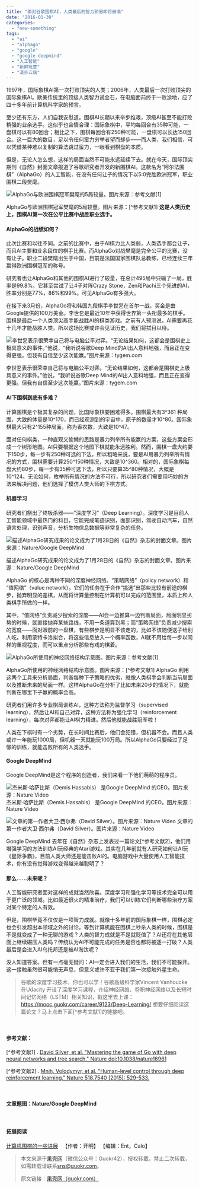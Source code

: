 ```yaml
---
title: "面对谷歌围棋AI，人类最后的智力骄傲即将崩塌"
date: "2016-01-30"
categories: 
  - "new-something"
tags: 
  - "ai"
  - "alphago"
  - "google"
  - "google-deepmind"
  - "人工智能"
  - "新鲜玩意"
  - "漫步云端"
---
```


1997年，国际象棋AI第一次打败顶尖的人类；2006年，人类最后一次打败顶尖的国际象棋AI。欧美传统里的顶级人类智力试金石，在电脑面前终于一败涂地，应了四十多年前计算机科学家的预言。

至少还有东方，人们自我安慰道。围棋AI长期以来举步维艰，顶级AI甚至不能打败稍强的业余选手。这似乎也合情合理：国际象棋中，平均每回合有35种可能，一盘棋可以有80回合；相比之下，围棋每回合有250种可能，一盘棋可以长达150回合。这一巨大的数目，足以令任何蛮力穷举者望而却步——而人类，我们相信，可以凭借某种难以复制的算法跳过蛮力，一眼看到棋盘的本质。

但是，无论人怎么想，这样的局面当然不可能永远延续下去。就在今天，国际顶尖期刊《自然》封面文章报道了谷歌研究者开发的新围棋AI。这款名为“阿尔法围棋”（AlphaGo）的人工智能，在没有任何让子的情况下以5:0完胜欧洲冠军，职业围棋二段樊麾。

![AlphaGo与欧洲围棋冠军樊麾的5局较量。图片来源：参考文献[1]](/assets/images/image.png) 

AlphaGo与欧洲围棋冠军樊麾的5局较量。图片来源：[^参考文献1] **这是人类历史上，围棋AI第一次在公平比赛中战胜职业选手。**

#### AlphaGo的战绩如何？

此次比赛和以往不同。之前的比赛中，由于AI棋力比人类弱，人类选手都会让子，而且AI主要和业余段位的棋手比赛。而AlphaGo对战樊麾是完全公平的比赛，没有让子。职业二段樊麾出生于中国，目前是法国国家围棋队总教练，已经连续三年赢得欧洲围棋冠军的称号。

研究者也让AlphaGo和其他的围棋AI进行了较量，在总计495局中只输了一局，胜率是99.8%。它甚至尝试了让4子对阵Crazy Stone，Zen和Pachi三个先进的AI，胜率分别是77%，86%和99%。可见AlphaGo有多强大。

在接下来3月份，AlphaGo将和韩国九段棋手李世乭在首尔一战，奖金是由Google提供的100万美金。李世乭是最近10年中获得世界第一头衔最多的棋手。围棋是最后一个人类顶尖高手能战胜AI的棋类游戏。之前有人预测说，AI需要再花十几年才能战胜人类。所以这场比赛或许会见证历史，我们将拭目以待。

![李世乭表示很荣幸自己将与电脑公平对弈。“无论结果如何，这都会是围棋史上极具意义的事件。”他说，“我听说谷歌Deep Mind的AI出人意料地强，而且正在变得更强。但我有自信至少这次能赢。”图片来源：tygem.com](/assets/images/image.jpeg) 

李世乭表示很荣幸自己将与电脑公平对弈。“无论结果如何，这都会是围棋史上极具意义的事件。”他说，“我听说谷歌Deep Mind的AI出人意料地强，而且正在变得更强。但我有自信至少这次能赢。”图片来源：tygem.com

#### AI下围棋到底有多难？

计算围棋是个极其复杂的问题，比国际象棋要困难得多。围棋最大有3^361 种局面，大致的体量是10^170，而已经观测到的宇宙中，原子的数量才10^80。国际象棋最大只有2^155种局面，称为香农数，大致是10^47。

面对任何棋类，一种直观又偷懒的思路是暴力列举所有能赢的方案，这些方案会形成一个树形地图。AI只要根据这个地图下棋就能永远胜利。然而，围棋一盘大约要下150步，每一步有250种可选的下法，所以粗略来说，要是AI用暴力列举所有情况的方式，围棋需要计算250^150种情况，大致是10^360。相对的，国际象棋每盘大约80步，每一步有35种可选下法，所以只要算35^80种情况，大概是10^124。无论如何，枚举所有情况的方法不可行，所以研究者们需要用巧妙的方法来解决问题，他们选择了模仿人类大师的下棋方式。

#### 机器学习

研究者们祭出了终极杀器——“深度学习”（Deep Learning）。深度学习是目前人工智能领域中最热门的科目，它能完成笔迹识别，面部识别，驾驶自动汽车，自然语言处理，识别声音，分析生物信息数据等非常复杂的任务。

![描述AlphaGo研究成果的论文成为了1月28日的《自然》杂志的封面文章。图片来源：Nature/Google DeepMind](/assets/images/image-1.jpeg) 

描述AlphaGo研究成果的论文成为了1月28日的《自然》杂志的封面文章。图片来源：Nature/Google DeepMind

AlphaGo 的核心是两种不同的深度神经网络。“策略网络”（policy network）和 “值网络”（value network）。它们的任务在于合作“挑选”出那些比较有前途的棋步，抛弃明显的差棋，从而将计算量控制在计算机可以完成的范围里，本质上和人类棋手所做的一样。

其中，“值网络”负责减少搜索的深度——AI会一边推算一边判断局面，局面明显劣势的时候，就直接抛弃某些路线，不用一条道算到黑；而“策略网络”负责减少搜索的宽度——面对眼前的一盘棋，有些棋步是明显不该走的，比如不该随便送子给别人吃。利用蒙特卡洛拟合，将这些信息放入一个概率函数，AI就不用给每一步以同样的重视程度，而可以重点分析那些有戏的棋着。

![AlphaGo所使用的神经网络结构示意图。图片来源：参考文献[1]](/assets/images/image-1.png) 

AlphaGo所使用的神经网络结构示意图。图片来源：[^参考文献1] AlphaGo 利用这两个工具来分析局面，判断每种下子策略的优劣，就像人类棋手会判断当前局面以及推断未来的局面一样。这样AlphaGo在分析了比如未来20步的情况下，就能判断在哪里下子赢的概率会高。

研究者们用许多专业棋局训练AI，这种方法称为监督学习（supervised learning），然后让AI和自己对弈，这种方法称为强化学习（reinforcement learning），每次对弈都能让AI棋力精进。然后他就能战胜冠军啦！

人类在下棋时有一个劣势，在长时间比赛后，他们会犯错，但机器不会。而且人类或许一年能玩1000局，但机器一天就能玩100万局。所以AlphaGo只要经过了足够的训练，就能击败所有的人类选手。

#### Google DeepMind

Google DeepMind是这个程序的创造者，我们来看一下他们萌萌的程序员。

![杰米斯·哈萨比斯（Demis Hassabis） 是Google DeepMind 的CEO。图片来源：Nature Video](/assets/images/image-2.png) 杰米斯·哈萨比斯（Demis Hassabis） 是Google DeepMind 的CEO。图片来源：Nature Video

![文章的第一作者大卫·西尔弗（David Silver）。图片来源：Nature Video](/assets/images/image-3.png) 文章的第一作者大卫·西尔弗（David Silver）。图片来源：Nature Video

Google DeepMind 去年在《自然》杂志上发表过一篇论文[^参考文献2]，他们用增强学习的方法训练AI玩经典的Atari游戏。其实在几年前就有人研究如何让AI玩《星际争霸》，目前人类大师还是能击败AI的。电脑游戏中大量使用人工智能技术，你有没有觉得游戏变得越来越聪明了？

#### 那么……未来呢？

人工智能研究者面对这样的成就当然欣喜。深度学习和强化学习等技术完全可以用于更广泛的领域。比如最近很火的精准治疗，我们可以训练它们判断哪些治疗方案对某个特定的人有效。

但是，围棋毕竟不仅仅是一项智力成就。就像十多年前的国际象棋一样，围棋必定也会引发超出本领域之外的讨论。等到计算机能在围棋上秒杀人类的时候，围棋是不是就变成了一种无聊的游戏？人类的智力成就是不是就贬值了？AI还将在其他层面上继续碾压人类吗？传统认为AI不可能完成的任务是否也都将被逐一打破？人类最后是会进入AI乌托邦还是被AI淘汰呢？

没人知道答案。但有一点毫无疑问：AI一定会进入我们的生活，我们不可能躲开。这一接触虽然很可能悄无声息，但意义或许不亚于我们第一次接触外星生命。  

> 谷歌的深度学习技术，你也可以学！谷歌高级科学家Vincent Vanhoucke 在Udacity 开设了深度学习课程，介绍神经网络、卷积神经网络以及长短时间记忆网络（LSTM）相关知识，戳这里去上课：https://mooc.guokr.com/career/9123/Deep-Learning/ 想要仔细阅读这篇论文？马上点击下面[^参考文献1]的链接吧。

 

#### 参考文献：

[^参考文献1] . [David Silver, et al. "Mastering the game of Go with deep neural networks and tree search." Nature doi:10.1038/nature16961](https://www.nature.com/nature/journal/v529/n7587/full/nature16961.html)

[^参考文献2] . [Mnih, Volodymyr, et al. "Human-level control through deep reinforcement learning." Nature 518.7540 (2015): 529-533.](https://www.nature.com/nature/journal/v518/n7540/full/nature14236.html)

 

#### 文章题图：Nature/Google DeepMind

 

#### 拓展阅读

[计算机围棋的一些进展](https://www.guokr.com/post/531287/)   【作者：开明】 【编辑：Ent，Calo】   

> 本文来源于[果壳网](https://www.guokr.com/article/441144/)（微信公众号：Guokr42），授权转载，禁止二次转载，如需转载请联系[sns@guokr.com](mailto:sns@guokr.com)。 
>
> 原文链接：[果壳网（guokr.com）](https://www.guokr.com/article/441144/ "果壳网")
